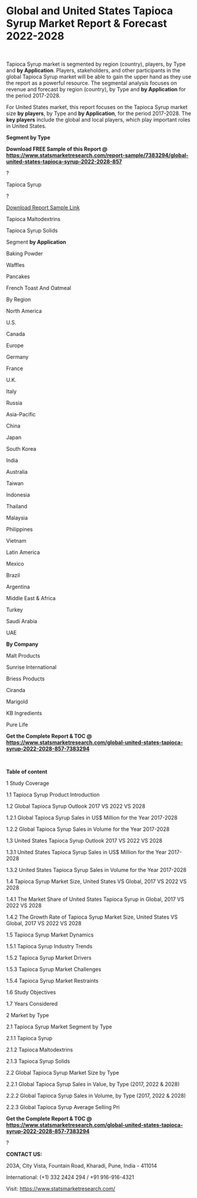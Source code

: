 <h1>Global and United States Tapioca Syrup Market Report & Forecast 2022-2028</h1><br/><p>Tapioca Syrup market is segmented by region (country), players, by Type and <strong>by Application</strong>. Players, stakeholders, and other participants in the global Tapioca Syrup market will be able to gain the upper hand as they use the report as a powerful resource. The segmental analysis focuses on revenue and forecast by region (country), by Type and <strong>by Application</strong> for the period 2017-2028.</p>
 
 
 
 <p>For United States market, this report focuses on the Tapioca Syrup market size <strong>by players</strong>, by Type and <strong>by Application</strong>, for the period 2017-2028. The <strong>key players</strong> include the global and local players, which play important roles in United States.</p>
 
 
 
 <p><strong>Segment by Type</strong></p>
 
 
 
 <div><b>Download FREE Sample of this Report @ <a href="https://www.statsmarketresearch.com/download-free-sample/7383294/global-united-states-tapioca-syrup-2022-2028-857">https://www.statsmarketresearch.com/report-sample/7383294/global-united-states-tapioca-syrup-2022-2028-857</a></b></div>
 
 
 
 <p>? </p>
 
 
 
 <p>Tapioca Syrup</p>
 
 
 
 <p>? </p>
 
 
 
 <p><a href="https://www.statsmarketresearch.com/download-free-sample/7383294/global-united-states-tapioca-syrup-2022-2028-857">Download Report Sample Link</a></p>
 
 
 
 <p>Tapioca Maltodextrins</p>
 
 
 
 <p>Tapioca Syrup Solids</p>
 
 
 
 <p>Segment <strong>by Application</strong></p>
 
 
 
 <p>Baking Powder</p>
 
 
 
 <p>Waffles</p>
 
 
 
 <p>Pancakes</p>
 
 
 
 <p>French Toast And Oatmeal</p>
 
 
 
 <p>By Region</p>
 
 
 
 <p>North America</p>
 
 
 
 <p>U.S.</p>
 
 
 
 <p>Canada</p>
 
 
 
 <p>Europe</p>
 
 
 
 <p>Germany</p>
 
 
 
 <p>France</p>
 
 
 
 <p>U.K.</p>
 
 
 
 <p>Italy</p>
 
 
 
 <p>Russia</p>
 
 
 
 <p>Asia-Pacific</p>
 
 
 
 <p>China</p>
 
 
 
 <p>Japan</p>
 
 
 
 <p>South Korea</p>
 
 
 
 <p>India</p>
 
 
 
 <p>Australia</p>
 
 
 
 <p>Taiwan</p>
 
 
 
 <p>Indonesia</p>
 
 
 
 <p>Thailand</p>
 
 
 
 <p>Malaysia</p>
 
 
 
 <p>Philippines</p>
 
 
 
 <p>Vietnam</p>
 
 
 
 <p>Latin America</p>
 
 
 
 <p>Mexico</p>
 
 
 
 <p>Brazil</p>
 
 
 
 <p>Argentina</p>
 
 
 
 <p>Middle East & Africa</p>
 
 
 
 <p>Turkey</p>
 
 
 
 <p>Saudi Arabia</p>
 
 
 
 <p>UAE</p>
 
 
 
 <p><strong>By Company</strong></p>
 
 
 
 <p>Malt Products</p>
 
 
 
 <p>Sunrise International</p>
 
 
 
 <p>Briess Products</p>
 
 
 
 <p>Ciranda</p>
 
 
 
 <p>Marigold</p>
 
 
 
 <p>KB Ingredients</p>
 
 
 
 <p>Pure Life</p>
 
 
 
 <div><b>Get the Complete Report & TOC @ <a href="https://www.statsmarketresearch.com/global-united-states-tapioca-syrup-2022-2028-857-7383294">https://www.statsmarketresearch.com/global-united-states-tapioca-syrup-2022-2028-857-7383294</a></b></div>
 
 
 
 <p><br />
 
 <b>Table of content</b></p>
 
 
 
 <p>1 Study Coverage<br />
 
 1.1 Tapioca Syrup Product Introduction<br />
 
 1.2 Global Tapioca Syrup Outlook 2017 VS 2022 VS 2028<br />
 
 1.2.1 Global Tapioca Syrup Sales in US$ Million for the Year 2017-2028<br />
 
 1.2.2 Global Tapioca Syrup Sales in Volume for the Year 2017-2028<br />
 
 1.3 United States Tapioca Syrup Outlook 2017 VS 2022 VS 2028<br />
 
 1.3.1 United States Tapioca Syrup Sales in US$ Million for the Year 2017-2028<br />
 
 1.3.2 United States Tapioca Syrup Sales in Volume for the Year 2017-2028<br />
 
 1.4 Tapioca Syrup Market Size, United States VS Global, 2017 VS 2022 VS 2028<br />
 
 1.4.1 The Market Share of United States Tapioca Syrup in Global, 2017 VS 2022 VS 2028<br />
 
 1.4.2 The Growth Rate of Tapioca Syrup Market Size, United States VS Global, 2017 VS 2022 VS 2028<br />
 
 1.5 Tapioca Syrup Market Dynamics<br />
 
 1.5.1 Tapioca Syrup Industry Trends<br />
 
 1.5.2 Tapioca Syrup Market Drivers<br />
 
 1.5.3 Tapioca Syrup Market Challenges<br />
 
 1.5.4 Tapioca Syrup Market Restraints<br />
 
 1.6 Study Objectives<br />
 
 1.7 Years Considered<br />
 
 2 Market by Type<br />
 
 2.1 Tapioca Syrup Market Segment by Type<br />
 
 2.1.1 Tapioca Syrup<br />
 
 2.1.2 Tapioca Maltodextrins<br />
 
 2.1.3 Tapioca Syrup Solids<br />
 
 2.2 Global Tapioca Syrup Market Size by Type<br />
 
 2.2.1 Global Tapioca Syrup Sales in Value, by Type (2017, 2022 & 2028)<br />
 
 2.2.2 Global Tapioca Syrup Sales in Volume, by Type (2017, 2022 & 2028)<br />
 
 2.2.3 Global Tapioca Syrup Average Selling Pri</p>
 
 
 
 <div><b>Get the Complete Report & TOC @ <a href="https://www.statsmarketresearch.com/global-united-states-tapioca-syrup-2022-2028-857-7383294">https://www.statsmarketresearch.com/global-united-states-tapioca-syrup-2022-2028-857-7383294</a></b></div>
 
 
 
 <p>? </p>
 
 
 
 <p><b>CONTACT US:</b><br />
 
 203A, City Vista, Fountain Road, Kharadi, Pune, India - 411014<br />
 
 International: (+1) 332 2424 294 / +91 916-916-4321<br />
 
 Visit: <a href="https://www.statsmarketresearch.com/">https://www.statsmarketresearch.com/</a></p>